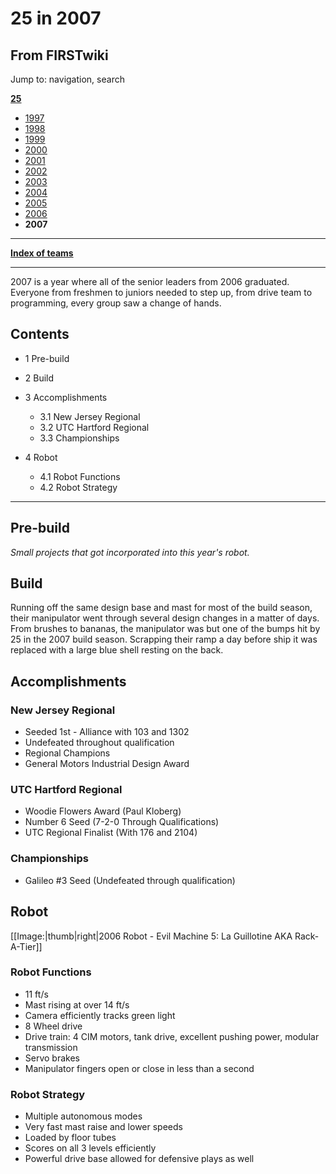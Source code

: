 # 25 in 2007

## From FIRSTwiki

Jump to: navigation, search

**[25](25 "25")**

- [1997](25_in_1997 "25 in 1997")
- [1998](25_in_1998 "25 in 1998")
- [1999](25_in_1999 "25 in 1999")
- [2000](25_in_2000 "25 in 2000")
- [2001](25_in_2001 "25 in 2001")
- [2002](25_in_2002 "25 in 2002")
- [2003](25_in_2003 "25 in 2003")
- [2004](25_in_2004 "25 in 2004")
- [2005](25_in_2005 "25 in 2005")
- [2006](25_in_2006 "25 in 2006")
- **2007**

--------------------------------------------------------------------------------

**[Index of teams](Index_of_teams "Index of teams")**

--------------------------------------------------------------------------------

2007 is a year where all of the senior leaders from 2006 graduated. Everyone from freshmen to juniors needed to step up, from drive team to programming, every group saw a change of hands.

## Contents

- 1 Pre-build
- 2 Build
- 3 Accomplishments

  - 3.1 New Jersey Regional
  - 3.2 UTC Hartford Regional
  - 3.3 Championships

- 4 Robot

  - 4.1 Robot Functions
  - 4.2 Robot Strategy

--------------------------------------------------------------------------------

## Pre-build

_Small projects that got incorporated into this year's robot._

## Build

Running off the same design base and mast for most of the build season, their manipulator went through several design changes in a matter of days. From brushes to bananas, the manipulator was but one of the bumps hit by 25 in the 2007 build season. Scrapping their ramp a day before ship it was replaced with a large blue shell resting on the back.

## Accomplishments

### New Jersey Regional

- Seeded 1st - Alliance with 103 and 1302
- Undefeated throughout qualification
- Regional Champions
- General Motors Industrial Design Award

### UTC Hartford Regional

- Woodie Flowers Award (Paul Kloberg)
- Number 6 Seed (7-2-0 Through Qualifications)
- UTC Regional Finalist (With 176 and 2104)

### Championships

- Galileo #3 Seed (Undefeated through qualification)

## Robot

[[Image:|thumb|right|2006 Robot - Evil Machine 5: La Guillotine AKA Rack-A-Tier]]

### Robot Functions

- 11 ft/s
- Mast rising at over 14 ft/s
- Camera efficiently tracks green light
- 8 Wheel drive
- Drive train: 4 CIM motors, tank drive, excellent pushing power, modular transmission
- Servo brakes
- Manipulator fingers open or close in less than a second

### Robot Strategy

- Multiple autonomous modes
- Very fast mast raise and lower speeds
- Loaded by floor tubes
- Scores on all 3 levels efficiently
- Powerful drive base allowed for defensive plays as well
